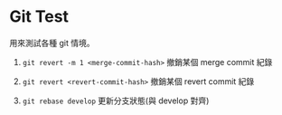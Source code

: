 # Git Test

用來測試各種 git 情境。

1. `git revert -m 1 <merge-commit-hash>` 撤銷某個 merge commit 紀錄

2. `git revert <revert-commit-hash>` 撤銷某個 revert commit 紀錄

3. `git rebase develop` 更新分支狀態(與 develop 對齊)
